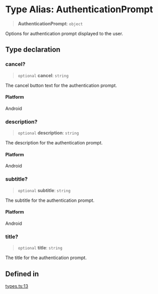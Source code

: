 # Type Alias: AuthenticationPrompt

> **AuthenticationPrompt**: `object`

Options for authentication prompt displayed to the user.

## Type declaration

### cancel?

> `optional` **cancel**: `string`

The cancel button text for the authentication prompt.

#### Platform

Android

### description?

> `optional` **description**: `string`

The description for the authentication prompt.

#### Platform

Android

### subtitle?

> `optional` **subtitle**: `string`

The subtitle for the authentication prompt.

#### Platform

Android

### title?

> `optional` **title**: `string`

The title for the authentication prompt.

## Defined in

[types.ts:13](https://github.com/quangsuong/nts-react-native-keychain/blob/6ec8fdb5b967a106085e74014d8072182c9fca28/src/types.ts#L13)
